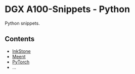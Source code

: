 # DGX A100-Snippets - Python

Python snippets.

## Contents

- [InkStone](./inkstone/README.md)
- [Meent](./meent/README.md)
- [PyTorch](./pytorch/README.md)
- ... 
